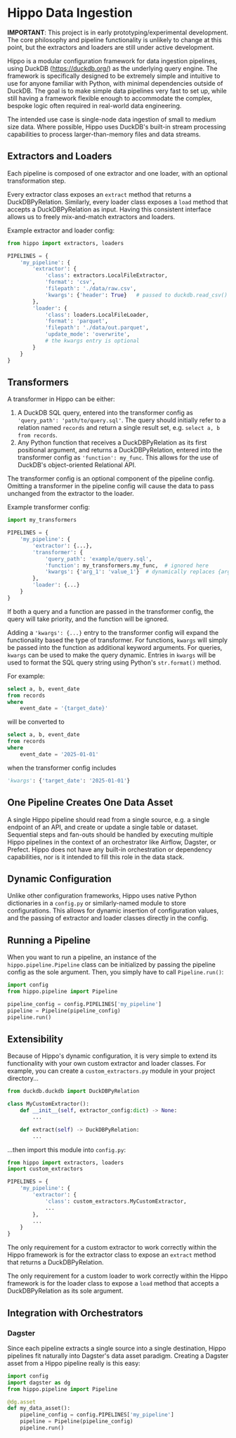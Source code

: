 # Hippo Data Ingestion

**IMPORTANT**: This project is in early prototyping/experimental development. The core philosophy and pipeline functionality is unlikely to change at this point, but the extractors and loaders are still under active development.

Hippo is a modular configuration framework for data ingestion pipelines, using DuckDB (https://duckdb.org/) as the underlying query engine. The framework is specifically designed to be extremely simple and intuitive to use for anyone familiar with Python, with minimal dependencies outside of DuckDB. The goal is to make simple data pipelines very fast to set up, while still having a framework flexible enough to accommodate the complex, bespoke logic often required in real-world data engineering.

The intended use case is single-node data ingestion of small to medium size data. Where possible, Hippo uses DuckDB's built-in stream processing capabilities to process larger-than-memory files and data streams.

## Extractors and Loaders

Each pipeline is composed of one extractor and one loader, with an optional transformation step.

Every extractor class exposes an ```extract``` method that returns a DuckDBPyRelation. Similarly, every loader class exposes a ```load``` method that accepts a DuckDBPyRelation as input. Having this consistent interface allows us to freely mix-and-match extractors and loaders.

Example extractor and loader config:
```python
from hippo import extractors, loaders

PIPELINES = {
    'my_pipeline': {
        'extractor': {
            'class': extractors.LocalFileExtractor,
            'format': 'csv',
            'filepath': './data/raw.csv',
            'kwargs': {'header': True}   # passed to duckdb.read_csv()
        },
        'loader': {
            'class': loaders.LocalFileLoader,
            'format': 'parquet',
            'filepath': './data/out.parquet',
            'update_mode': 'overwrite',
            # the kwargs entry is optional
        }
    }
}
```

## Transformers

A transformer in Hippo can be either:

1. A DuckDB SQL query, entered into the transformer config as ```'query_path': 'path/to/query.sql'```. The query should initially refer to a relation named ```records``` and return a single result set, e.g. ```select a, b from records```.
2. Any Python function that receives a DuckDBPyRelation as its first positional argument, and returns a DuckDBPyRelation, entered into the transformer config as ```'function': my_func```. This allows for the use of DuckDB's object-oriented Relational API. 

The transformer config is an optional component of the pipeline config. Omitting a transformer in the pipeline config will cause the data to pass unchanged from the extractor to the loader.

Example transformer config:
```python
import my_transformers

PIPELINES = {
    'my_pipeline': {
        'extractor': {...},
        'transformer': {
            'query_path': 'example/query.sql',
            'function': my_transformers.my_func,  # ignored here
            'kwargs': {'arg_1': 'value_1'}  # dynamically replaces {arg_1} in the query with value_1 using str.format(**kwargs)
        },
        'loader': {...}
    }
}
```

If both a query and a function are passed in the transformer config, the query will take priority, and the function will be ignored.

Adding a ```'kwargs': {...}``` entry to the transformer config will expand the functionality based the type of transformer. For functions, ```kwargs``` will simply be passed into the function as additional keyword arguments. For queries, ```kwargs``` can be used to make the query dynamic. Entries in ```kwargs``` will be used to format the SQL query string using Python's ```str.format()``` method. 

For example:

```sql
select a, b, event_date
from records
where
    event_date = '{target_date}'
```

will be converted to

```sql
select a, b, event_date
from records
where
    event_date = '2025-01-01'
```

when the transformer config includes

```python
'kwargs': {'target_date': '2025-01-01'}
```


## One Pipeline Creates One Data Asset

A single Hippo pipeline should read from a single source, e.g. a single endpoint of an API, and create or update a single table or dataset. Sequential steps and fan-outs should be handled by executing multiple Hippo pipelines in the context of an orchestrator like Airflow, Dagster, or Prefect. Hippo does not have any built-in orchestration or dependency capabilities, nor is it intended to fill this role in the data stack.

## Dynamic Configuration

Unlike other configuration frameworks, Hippo uses native Python dictionaries in a ```config.py``` or similarly-named module to store configurations. This allows for dynamic insertion of configuration values, and the passing of extractor and loader classes directly in the config. 

## Running a Pipeline

When you want to run a pipeline, an instance of the ```hippo.pipeline.Pipeline``` class can be initialized by passing the pipeline config as the sole argument. Then, you simply have to call ```Pipeline.run()```:

```python
import config
from hippo.pipeline import Pipeline

pipeline_config = config.PIPELINES['my_pipeline']
pipeline = Pipeline(pipeline_config)
pipeline.run()
```

## Extensibility

Because of Hippo's dynamic configuration, it is very simple to extend its functionality with your own custom extractor and loader classes. For example, you can create a ```custom_extractors.py``` module in your project directory...

```python
from duckdb.duckdb import DuckDBPyRelation

class MyCustomExtractor():
    def __init__(self, extractor_config:dict) -> None:
        ...

    def extract(self) -> DuckDBPyRelation:
        ...
```

...then import this module into ```config.py```:

```python
from hippo import extractors, loaders
import custom_extractors

PIPELINES = {
    'my_pipeline': {
        'extractor': {
            'class': custom_extractors.MyCustomExtractor,
            ...
        },
        ...
    }
}
```

The only requirement for a custom extractor to work correctly within the Hippo framework is for the extractor class to expose an ```extract``` method that returns a DuckDBPyRelation.

The only requirement for a custom loader to work correctly within the Hippo framework is for the loader class to expose a ```load``` method that accepts a DuckDBPyRelation as its sole argument.

## Integration with Orchestrators

### Dagster

Since each pipeline extracts a single source into a single destination, Hippo pipelines fit naturally into Dagster's data asset paradigm. Creating a Dagster asset from a Hippo pipeline really is this easy:

```python
import config
import dagster as dg
from hippo.pipeline import Pipeline

@dg.asset
def my_data_asset():
    pipeline_config = config.PIPELINES['my_pipeline']
    pipeline = Pipeline(pipeline_config)
    pipeline.run()
```